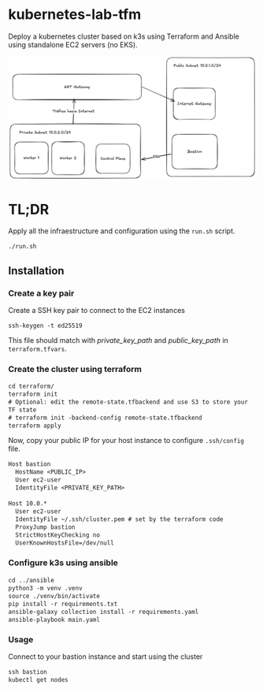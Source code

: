# kubernetes-lab-tfm

Deploy a kubernetes cluster based on k3s using Terraform and Ansible using standalone EC2 servers (no EKS).

![cluster-schema](./assets/AWS-Cluster-schema.png)

# TL;DR

Apply all the infraestructure and configuration using the `run.sh` script.

```shell
./run.sh
```

## Installation 

### Create a key pair

Create a SSH key pair to connect to the EC2 instances

````shell
ssh-keygen -t ed25519
````

This file should match with *private_key_path* and *public_key_path* in `terraform.tfvars`.

### Create the cluster using terraform


````shell
cd terraform/
terraform init
# Optional: edit the remote-state.tfbackend and use S3 to store your TF state
# terraform init -backend-config remote-state.tfbackend
terraform apply
````

Now, copy your public IP for your host instance to configure `.ssh/config` file.

````
Host bastion
  HostName <PUBLIC_IP>
  User ec2-user
  IdentityFile <PRIVATE_KEY_PATH>

Host 10.0.*
  User ec2-user
  IdentityFile ~/.ssh/cluster.pem # set by the terraform code
  ProxyJump bastion
  StrictHostKeyChecking no
  UserKnownHostsFile=/dev/null
````

### Configure k3s using ansible

```shell
cd ../ansible
python3 -m venv .venv
source ./venv/bin/activate
pip install -r requirements.txt
ansible-galaxy collection install -r requirements.yaml
ansible-playbook main.yaml
```

### Usage

Connect to your bastion instance and start using the cluster

```shell
ssh bastion
kubectl get nodes
```